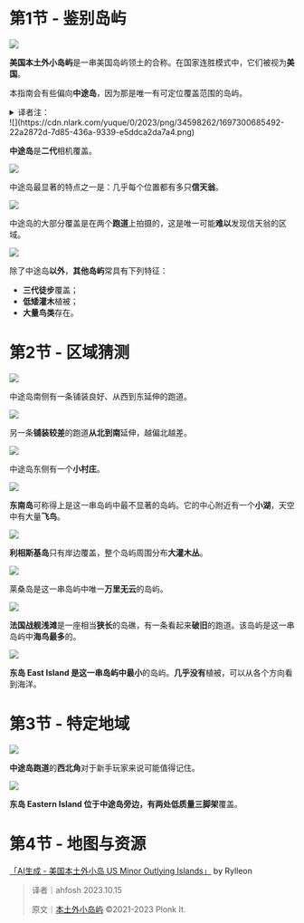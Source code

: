 # 第1节 - 鉴别岛屿
![](https://cdn.nlark.com/yuque/0/2023/png/34598262/1697300010478-7b1c1326-b1ba-4938-a0c9-ff6135b6240f.png)

**美国本土外小岛屿**是一串美国岛屿领土的合称。在国家连胜模式中，它们被视为**美国**。

本指南会有些偏向**中途岛**，因为那是唯一有可定位覆盖范围的岛屿。

<details class="lake-collapse"><summary id="u929752c9"><span class="ne-text">译者注：</span></summary><h3 id="yAdP4"><span class="ne-text">何谓“美国本土外小岛屿”？</span></h3><p id="u7f465993" class="ne-p"><img src="https://cdn.nlark.com/yuque/0/2023/png/34598262/1697303400381-6029b1c3-302f-48ad-9b6b-85a679fd49fe.png" width="1011" id="uce6b0e93" class="ne-image"></p><p id="u31087eb0" class="ne-p"><strong><span class="ne-text">美国本土外小岛屿</span></strong><span class="ne-text" style="color: rgb(32, 33, 34); font-size: 15px">（United States Minor Outlying Islands）</span><span class="ne-text">是</span><span class="ne-text" style="text-decoration: underline">由ISO 3166-1所定义的、美国所属的</span><strong><span class="ne-text" style="text-decoration: underline">九处</span></strong><em><span class="ne-text" style="text-decoration: underline">未通过组织法的</span></em><span class="ne-text" style="text-decoration: underline">岛屿和环礁</span><span class="ne-text">之统称，它们包括：</span></p><ul class="ne-ul"><li id="uf0c43b96" data-lake-index-type="0"><span class="ne-text">大洋洲 - </span><strong><span class="ne-text">波利尼西亚</span></strong><span class="ne-text">岛群</span></li></ul><ul class="ne-list-wrap"><ul ne-level="1" class="ne-ul"><li id="u8380aadc" data-lake-index-type="0"><strong><span class="ne-text" style="text-decoration: underline">中途岛（Midway Atoll）</span></strong><span class="ne-text" style="text-decoration: underline">，位于夏威夷群岛的西北方。</span></li></ul></ul><ul class="ne-list-wrap"><ul class="ne-list-wrap"><ul ne-level="2" class="ne-ul"><li id="u1fccf5ef" data-lake-index-type="0"><span class="ne-text">唯一拥有</span><em><span class="ne-text">谷歌街景官方覆盖</span></em><span class="ne-text">的岛礁，这也是为何原指南</span><em><span class="ne-text">省略</span></em><span class="ne-text">了余下的岛礁。</span></li><li id="u7b3f5cb9" data-lake-index-type="0"><span class="ne-text">实际上是</span><em><span class="ne-text">一群</span></em><span class="ne-text">珊瑚环礁，包括主岛</span><strong><span class="ne-text">沙岛（Sand Island）</span></strong><span class="ne-text">与较小的</span><strong><span class="ne-text">东岛（Eastern Island）</span></strong><span class="ne-text">。</span></li></ul></ul></ul><ul class="ne-list-wrap"><ul ne-level="1" class="ne-ul"><li id="ue58cabf2" data-lake-index-type="0"><strong><span class="ne-text">约翰斯顿环礁（Johnston Atoll</span></strong><span class="ne-text">），位于檀香山的西南方。</span></li><li id="ueaf24fdf" data-lake-index-type="0"><strong><span class="ne-text">豪兰岛（Howland Island）</span></strong><span class="ne-text">，位于</span><em><span class="ne-text">凤凰群岛（Phoenix Islands）</span></em><span class="ne-text">北部。</span></li><li id="u37eb7b01" data-lake-index-type="0"><strong><span class="ne-text">贝克岛（Baker Island）</span></strong><span class="ne-text">，位于凤凰群岛北部。</span></li><li id="ua8408677" data-lake-index-type="0"><strong><span class="ne-text">金曼礁（Kingman Reef）</span></strong><span class="ne-text">，位于</span><em><span class="ne-text">莱恩群岛（Line Islands）</span></em><span class="ne-text">北部。</span></li><li id="u8eae8a50" data-lake-index-type="0"><strong><span class="ne-text">巴尔米拉环礁（Palmyra Atoll）</span></strong><span class="ne-text">，位于莱恩群岛北部。</span></li></ul></ul><ul class="ne-list-wrap"><ul class="ne-list-wrap"><ul ne-level="2" class="ne-ul"><li id="u7d009c8d" data-lake-index-type="0"><span class="ne-text">唯一一处</span><em><span class="ne-text">未通过组织法的</span></em><em><span class="ne-text" style="text-decoration: underline">合并领土</span></em><span class="ne-text">。</span></li></ul></ul></ul><ul class="ne-list-wrap"><ul ne-level="1" class="ne-ul"><li id="u0fff6f93" data-lake-index-type="0"><strong><span class="ne-text">贾维斯岛（Jarvis Island）</span></strong><span class="ne-text">，位于莱恩群岛中部。</span></li></ul></ul><ul class="ne-list-wrap"><ul class="ne-list-wrap"><ul ne-level="2" class="ne-ul"><li id="u286e6d76" data-lake-index-type="0"><span class="ne-text">唯一位于</span><em><span class="ne-text">南太平洋</span></em><span class="ne-text">的岛礁。</span></li></ul></ul></ul><ul class="ne-ul"><li id="u25bc251a" data-lake-index-type="0"><span class="ne-text">大洋洲 - </span><strong><span class="ne-text">密克罗尼西亚</span></strong><span class="ne-text">岛群</span></li></ul><ul class="ne-list-wrap"><ul ne-level="1" class="ne-ul"><li id="u2b19218a" data-lake-index-type="0"><strong><span class="ne-text">威克岛（Wake Island）</span></strong><span class="ne-text">，位于马绍尔群岛的北方。</span></li></ul></ul><ul class="ne-ul"><li id="u35a70994" data-lake-index-type="0"><span class="ne-text">北美洲 - </span><strong><span class="ne-text">加勒比</span></strong><span class="ne-text">地区</span></li></ul><ul class="ne-list-wrap"><ul ne-level="1" class="ne-ul"><li id="uf5a87fad" data-lake-index-type="0"><strong><span class="ne-text">纳弗沙岛（Navassa Island）</span></strong><span class="ne-text">，位于大安的列斯群岛中部。</span></li></ul></ul><h3 id="xgOJ3"><span class="ne-text">那么原指南的附图实际上是？</span></h3><p id="ucc85d897" class="ne-p"><img src="https://cdn.nlark.com/yuque/0/2023/png/34598262/1697301656700-f7bf988d-170e-48e8-bebf-88397ad37fc6.png" width="2000" id="XC5Sz" class="ne-image"></p><p id="u4c439963" class="ne-p"><strong><span class="ne-text">西北夏威夷群岛</span></strong><span class="ne-text">。将它视为美国本土外小岛屿是错误的：除去中途岛，剩余的岛礁均属</span><strong><span class="ne-text">夏威夷州</span></strong><span class="ne-text">管辖，而非美国本土外小岛屿。</span></p></details>
![](https://cdn.nlark.com/yuque/0/2023/png/34598262/1697300685492-22a2872d-7d85-436a-9339-e5ddca2da7a4.png)

**中途岛**是**二代**相机覆盖。

![](https://cdn.nlark.com/yuque/0/2023/png/34598262/1697300683623-196ab178-116f-4b91-83a8-ee4ed6aa5fb8.png)

中途岛最显著的特点之一是：几乎每个位置都有多只**信天翁**。

![](https://cdn.nlark.com/yuque/0/2023/png/34598262/1697300687019-6c2191e4-8b7b-46d7-8232-67845f7b464f.png)

中途岛的大部分覆盖是在两个**跑道**上拍摄的，这是唯一可能**难以**发现信天翁的区域。

![](https://cdn.nlark.com/yuque/0/2023/png/34598262/1697300683682-ee52ccbc-a31f-4d27-92c1-2d2fd9d494cf.png)

除了中途岛**以外**，**其他岛屿**常具有下列特征：

+ **三代徒步**覆盖；
+ **低矮灌木**植被；
+ **大量鸟类**存在。

# 第2节 - 区域猜测
![](https://cdn.nlark.com/yuque/0/2023/png/34598262/1697300686876-73e6ed0b-6529-49ab-b203-e227a8691320.png)

中途岛南侧有一条铺装良好、从西到东延伸的跑道。

![](https://cdn.nlark.com/yuque/0/2023/png/34598262/1697300687164-9639965a-382d-4c8e-87c9-bd6a35a7713d.png)

另一条**铺装较差**的跑道**从北到南**延伸，越偏北越差。

![](https://cdn.nlark.com/yuque/0/2023/png/34598262/1697300685576-98972b5e-9ed9-425c-93af-dd835e466568.png)

中途岛东侧有一个**小村庄**。

![](https://cdn.nlark.com/yuque/0/2023/png/34598262/1697300683330-bd74786c-2bdf-40d3-b1d3-4ee25c3dd62a.png)

**东南岛**可称得上是这一串岛屿中最不显著的岛屿。它的中心附近有一个**小湖**，天空中有大量**飞鸟**。

![](https://cdn.nlark.com/yuque/0/2023/png/34598262/1697300685621-37cb440f-b581-4952-929c-bd874e9445c3.png)

**利相斯基岛**只有岸边覆盖，整个岛屿周围分布**大灌木丛**。

![](https://cdn.nlark.com/yuque/0/2023/png/34598262/1697300685637-d67e55dc-5b99-4970-b575-b389423dc283.png)

莱桑岛是这一串岛屿中唯一**万里无云**的岛屿。

![](https://cdn.nlark.com/yuque/0/2023/png/34598262/1697300683320-2de02f37-5370-4acf-be54-e458da98ac77.png)

**法国战舰浅滩**是一座相当**狭长**的岛礁，有一条看起来**破旧**的跑道。该岛屿是这一串岛屿中**海鸟最多**的。

![](https://cdn.nlark.com/yuque/0/2023/png/34598262/1697300685660-7bdd5247-59e1-476e-97e8-0f221ddd9056.png)

**东岛 East Island **是这一串岛屿中**最小**的岛屿。**几乎没有**植被，可以从各个方向看到海洋。

# 第3节 - 特定地域
![](https://cdn.nlark.com/yuque/0/2023/png/34598262/1697300687094-39828fa9-e25d-4a3e-8cbe-c97696c8fb69.png)

**中途岛跑道**的**西北角**对于新手玩家来说可能值得记住。

![](https://cdn.nlark.com/yuque/0/2023/png/34598262/1697300683346-c8649fd4-396c-405b-bc91-1b9e859e3282.png)

**东岛 Eastern Island **位于中途岛旁边，有两处低质量**三脚架**覆盖。

# 第4节 - 地图与资源
 [「AI生成 - 美国本土外小岛 US Minor Outlying Islands」](https://tuxun.fun/maps_detail?mapsId=3947)  by Rylleon

> 译者｜ahfosh 2023.10.15
>
> 原文｜[本土外小岛屿](https://www.plonkit.net/us-minor-outlying-islands) ©2021-2023 Plonk It.
>


